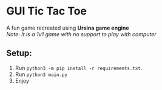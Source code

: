 # GUI Tic Tac Toe
A fun game recreated using **Ursina game engine**<br>
_Note: It is a 1v1 game with no support to play with computer_
## Setup:
1. Run `python3 -m pip install -r requirements.txt`.
2. Run `python3 main.py`
3. Enjoy

